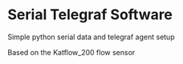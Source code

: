 # Serial Telegraf Software

Simple python serial data and telegraf agent setup

Based on the Katflow_200 flow sensor